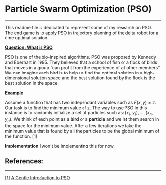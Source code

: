 # Particle Swarm Optimization (PSO)
------
This readme file is dedicated to represent some of my research on PSO. The end game is to apply PSO in trajectory planning of the delta robot for a time optimal solution. 

<ins>**Question: What is PSO**</ins> 

PSO is one of the bio-inspired algorithms. PSO was proposed by Kennedy and Eberhart in 1995. They believed that a school of fish or a flock of birds that moves in a group “can profit from the experience of all other members”. We can imagine each bird is to help us find the optimal solution in a high-dimensional solution space and the best solution found by the flock is the best solution in the space.

<ins>**Example**</ins> 

Assume a function that has two independant variables such as $F(x, y) = z$. Our task is to find the minimum value of z. The way to use PSO in this instance is to randomly initialize a set of particles such as: ${(x_1, y_1), ..., (x_n, y_n)}$. We think of each point as a **bird** or a **particle** and we let them search in the space for the minimum value. After a few iterations we take the minimum value that is found by all the particles to be the global minimum of the function. [1]

<ins>**Implementation**</ins>
I won't be implementing this for now.

## References: 
------
[1] [A Gentle Introduction to PSO](https://machinelearningmastery.com/a-gentle-introduction-to-particle-swarm-optimization/) </br>
